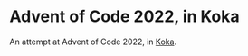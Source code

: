 # Advent of Code 2022, in Koka

An attempt at Advent of Code 2022, in [Koka](https://github.com/koka-lang/koka).
